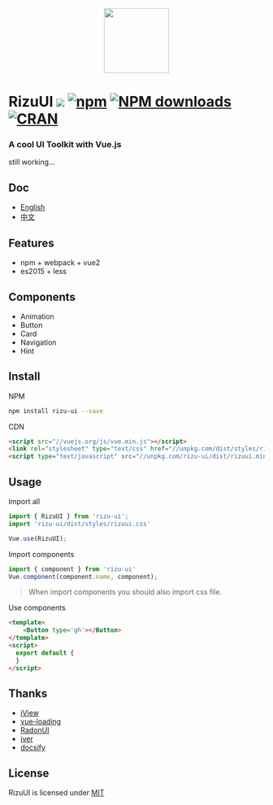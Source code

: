 <p align="center">
  <a href="https://rizu-ui.github.io" target="\_blank">
    <img src="https://github.com/yrq110/RizuUI/blob/master/assets/logo.png" width="128px">
  </a>
</p>

# RizuUI [![](https://img.shields.io/travis/yrq110/RizuUI.svg?style=flat-square)](https://travis-ci.org/yrq110/RizuUI) [![npm](https://img.shields.io/npm/v/rizu-ui.svg?style=flat-square)](https://www.npmjs.com/package/rizu-ui) [![NPM downloads](http://img.shields.io/npm/dm/rizu-ui.svg?style=flat-square)](https://npmjs.org/package/rizu-ui) [![CRAN](https://img.shields.io/npm/l/rizu-ui.svg?style=flat-square)](https://opensource.org/licenses/MIT)

### A cool UI Toolkit with Vue.js

still working...

## Doc

* [English](https://rizu-ui.github.io)
* [中文](https://rizu-ui.github.io/#/zh-cn/)

## Features

* npm + webpack + vue2
* es2015 + less

## Components

* Animation
* Button
* Card
* Navigation
* Hint

## Install

NPM
```bash
npm install rizu-ui --save
```
CDN
```html
<script src="//vuejs.org/js/vue.min.js"></script>
<link rel="stylesheet" type="text/css" href="//unpkg.com/dist/styles/rizuui.css">
<script type="text/javascript" src="//unpkg.com/rizu-ui/dist/rizuui.min.js"></script>
```

## Usage

Import all
```js
import { RizuUI } from 'rizu-ui';
import 'rizu-ui/dist/styles/rizuui.css'

Vue.use(RizuUI);
```
Import components
```js
import { component } from 'rizu-ui'
Vue.component(component.name, component);
```
> When import components you should also import css file.

Use components
```html
<template>
    <Button type='gh'></Button>
</template>
<script>
  export default {
  }
</script>
```

## Thanks

* [iView](https://github.com/iview/iview)
* [vue-loading](https://github.com/jkchao/vue-loading)
* [RadonUI](https://github.com/luojilab/radon-ui)
* [iver](https://github.com/jlianphoto/iver)
* [docsify](https://github.com/qingwei-li/docsify)

## License

RizuUI is licensed under [MIT](http://opensource.org/licenses/MIT)
